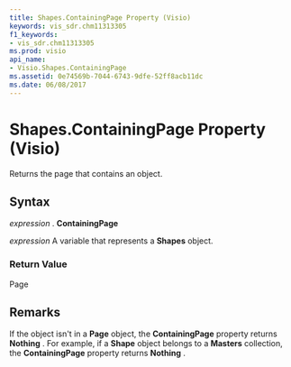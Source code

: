 ```yaml
---
title: Shapes.ContainingPage Property (Visio)
keywords: vis_sdr.chm11313305
f1_keywords:
- vis_sdr.chm11313305
ms.prod: visio
api_name:
- Visio.Shapes.ContainingPage
ms.assetid: 0e74569b-7044-6743-9dfe-52ff8acb11dc
ms.date: 06/08/2017
---
```



# Shapes.ContainingPage Property (Visio)

Returns the page that contains an object.


## Syntax

 _expression_ . **ContainingPage**

 _expression_ A variable that represents a **Shapes** object.


### Return Value

Page


## Remarks

If the object isn't in a **Page** object, the **ContainingPage** property returns **Nothing** . For example, if a **Shape** object belongs to a **Masters** collection, the **ContainingPage** property returns **Nothing** .


